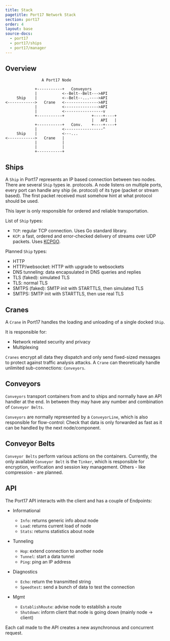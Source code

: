 ```yaml
---
title: Stack
pagetitle: Port17 Network Stack
section: port17
order: 4
layout: base
source-docs:
  - port17
  - port17/ships
  - port17/manager
---
```




## Overview

```
                A Port17 Node

             +-----------+   Conveyors
             |           <--Belt--Belt--->API
     Ship    |           <--Belt--...---->API
<------------>   Crane   <--------------->API
             |           <--------------->API
             |           <-----------------v
             +-----------+            +----+----+
                                      |   API   |
             +-----------+   Conv.    +----+----+
             |           <-----------------^
     Ship    |           <---...
<------------>   Crane   |
             |           |
             |           |
             +-----------+
```


## Ships

A `Ship` in Port17 represents an IP based connection between two nodes. There are several `Ship` types ie. protocols. A node listens on multiple ports, every port can handle any ship (ie. protocol) of its type (packet or stream based). The first packet received must somehow hint at what protocol should be used.

This layer is only responsible for ordered and reliable transportation.

List of `Ship` types:

- `TCP`: regular TCP connection. Uses Go standard library.
- `KCP`: a fast, ordered and error-checked delivery of streams over UDP packets. Uses [KCPGO](https://github.com/xtaci/kcp-go/).

Planned `Ship` types:

- HTTP
- HTTP/websocket: HTTP with upgrade to websockets
- DNS tunneling: data encapsulated in DNS queries and replies
- TLS (faked): simulated TLS
- TLS: normal TLS
- SMTPS (faked): SMTP init with STARTTLS, then simulated TLS
- SMTPS: SMTP init with STARTTLS, then use real TLS

## Cranes

A `Crane` in Port17 handles the loading and unloading of a single docked `Ship`.

It is responsible for:
- Network related security and privacy
- Multiplexing

`Cranes` encrypt all data they dispatch and only send fixed-sized messages to protect against traffic analysis attacks. A `Crane` can theoretically handle unlimited sub-connections: `Conveyors`.

## Conveyors

`Conveyors` transport containers from and to ships and normally have an API handler at the end. In between they may have any number and combination of `Conveyor Belts`.

`Conveyors` are normally represented by a `ConveyorLine`, which is also responsible for flow-control: Check that data is only forwarded as fast as it can be handled by the next node/component.

## Conveyor Belts

`Conveyor Belts` perform various actions on the containers.
Currently, the only available `Conveyor Belt` is the `Tinker`, which is responsible for encryption, verification and session key management.
Others - like compression - are planned.

## API

The Port17 API interacts with the client and has a couple of Endpoints:

- Informational
  - `Info`: returns generic info about node
  - `Load`: returns current load of node
  - `Stats`: returns statistics about node

- Tunneling
  - `Hop`: extend connection to another node
  - `Tunnel`: start a data tunnel
  - `Ping`: ping an IP address

- Diagnostics
  - `Echo`: return the transmitted string
  - `Speedtest`: send a bunch of data to test the connection

- Mgmt
  - `EstablishRoute`: advise node to establish a route
  - `Shutdown`: inform client that node is going down (mainly node -> client)

Each call made to the API creates a new asynchronous and concurrent request.
